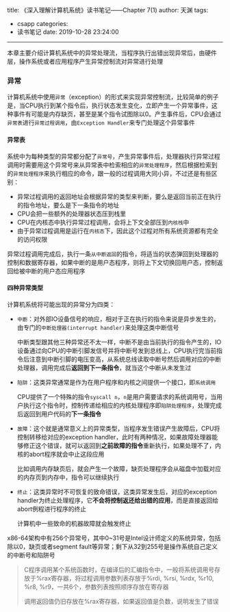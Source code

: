 title: 《深入理解计算机系统》读书笔记——Chapter 7(1)
author: 天渊
tags:
  - csapp
categories:
  - 读书笔记
date: 2019-10-28 23:24:00
---
本章主要介绍计算机系统中的异常处理流，当程序执行出错出现异常后，由硬件层，操作系统或者应用程序产生异常控制流对异常进行处理
<!--more-->

### 异常

计算机系统中使用`异常`（exception）的形式来实现异常控制流，比较简单的例子是，当CPU执行到某个指令后，执行状态发生变化，立即产生一个异常事件，这种事件有可能是内存缺页，甚至是某个指令试图除以0。产生事件后，CPU会通过`异常表`进行`异常过程调用`，由`Exception Handler`来专门处理这个异常事件

#### 异常表

系统中为每种类型的异常都分配了`异常号`，产生异常事件后，处理器执行异常过程调用时需要用这个异常号来从异常表中检索相应的`异常处理程序`，然后根据检索到的`异常处理程序`来执行相应的命令，跟一般的过程调用大同小异，不过还是有些区别：

- 异常过程调用的返回地址会根据异常的类型来判断，要么是返回当前正在执行的指令地址，要么是下一条指令的地址
- CPU会把一些额外的处理器状态压到栈里
- CPU在内核态中执行异常过程调用，会将上下文全部压到`内核栈`中
- 由于异常过程调用是运行在`内核态`下，因此这个过程对所有系统资源都有完全的访问权限

异常过程调用完成后，执行一条`从中断返回`的指令，将适当的状态弹回到处理器的控制和数据寄存器，如果中断的是用户态程序，则将上下文切换回用户态，控制返回给被中断的用户态应用程序

#### 四种异常类型

计算机系统将可能出现的异常分为四类：

- `中断`：对外部IO设备信号的响应，相对于正在执行的指令来说是异步发生的，由专门的`中断处理器(interrupt handler)`来处理这类中断信号

  中断类型跟其他三种异常还不太一样，中断不是由当前执行的指令产生的，IO设备通过向CPU的中断引脚发信号并将中断号发到总线上，CPU执行完当前指令后注意到中断引脚的电压变高，从系统总线读取中断号然后调用对应的中断处理器，调用完成后**返回到下一条指令**，就当这个中断从未发生过

- `陷阱`：这类异常通常是作为在用户程序和内核之间提供一个接口，即`系统调用`

  CPU提供了一个特殊的指令`syscall n`，`n`是用户需要请求的系统调用号，当用户执行这个指令时，控制传递给相应的内核处理程序即`陷阱处理程序`，处理完成后返回到用户代码的**下一条指令**

- `故障`：这个就是通常意义上的异常类型，当程序发生错误产生故障后，CPU将控制转移给对应的exception handler，此时有两种情况，如果故障处理器能够修正这个错误，就可以返回到**之前故障的指令**重新执行，如果处理不了，内核的abort程序就会中止这段应用

  比如调用内存缺页后，就会产生一个故障，缺页处理程序会从磁盘中加载对应的内存页到内存中，指令可以继续执行

- `终止`：这类异常时不可恢复的致命错误，这类异常发生后，对应的exception handler为终止处理程序，它**不会将控制返还给出错的应用**，而是直接返回给abort例程进行程序的终止

  计算机中一些致命的机器故障就会触发终止

x86-64架构中有256个异常号，其中0~31号是Intel设计师定义的系统异常，包括除以0，缺页或者segment fault等异常；剩下从32到255号是操作系统自己定义的中断号和陷阱号

> C程序调用某个系统函数时，在编译后的汇编指令中，一般将系统调用号存放于%rax寄存器，将过程调用参数列表存放于%rdi, %rsi, %rdx, %r10, %r8, %r9，一共6个，参数列表按照顺序存放在寄存器
>
> 调用返回值仍旧存放在%rax寄存器，如果返回值是负数，说明发生了错误